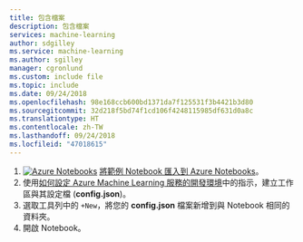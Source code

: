 ```yaml
---
title: 包含檔案
description: 包含檔案
services: machine-learning
author: sdgilley
ms.service: machine-learning
ms.author: sgilley
manager: cgronlund
ms.custom: include file
ms.topic: include
ms.date: 09/24/2018
ms.openlocfilehash: 98e168ccb600bd1371da7f125531f3b4421b3d80
ms.sourcegitcommit: 32d218f5bd74f1cd106f4248115985df631d0a8c
ms.translationtype: HT
ms.contentlocale: zh-TW
ms.lasthandoff: 09/24/2018
ms.locfileid: "47018615"
---
```

1. [![Azure Notebooks](https://notebooks.azure.com/launch.png)](https://aka.ms/aml-clone-azure-notebooks)
[將範例 Notebook 匯入到 Azure Notebooks](https://aka.ms/aml-clone-azure-notebooks)。
1.  使用[如何設定 Azure Machine Learning 服務的開發環境](https://aka.ms/aml-how-to-configure-environment)中的指示，建立工作區與其設定檔 (**config.json**)。
2. 選取工具列中的 `+New`，將您的 **config.json** 檔案新增到與 Notebook 相同的資料夾。
3. 開啟 Notebook。